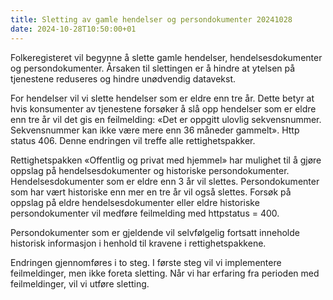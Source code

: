 ```yaml
---
title: Sletting av gamle hendelser og persondokumenter 20241028
date: 2024-10-28T10:50:00+01
---
```


Folkeregisteret vil begynne å slette gamle hendelser, hendelsesdokumenter og persondokumenter. Årsaken til slettingen er å hindre at ytelsen på tjenestene reduseres og hindre unødvendig datavekst. 

For hendelser vil vi slette hendelser som er eldre enn tre år. Dette betyr at hvis konsumenter av tjenestene forsøker å slå opp hendelser som er eldre enn tre år vil det gis en feilmelding: 
«Det er oppgitt ulovlig sekvensnummer. Sekvensnummer kan ikke være mere enn 36 måneder gammelt». Http status 406.  Denne endringen vil treffe alle rettighetspakker. 

Rettighetspakken «Offentlig og privat med hjemmel» har mulighet til å gjøre oppslag på hendelsesdokumenter og historiske persondokumenter. Hendelsesdokumenter som er eldre enn 3 år vil slettes. Persondokumenter som har vært historiske enn mer en tre år vil også slettes. Forsøk på oppslag på eldre hendelsesdokumenter eller eldre historiske persondokumenter vil medføre feilmelding med httpstatus = 400. 

Persondokumenter som er gjeldende vil selvfølgelig fortsatt inneholde historisk informasjon i henhold til kravene i rettighetspakkene. 

Endringen gjennomføres i to steg. I første steg vil vi implementere feilmeldinger, men ikke foreta sletting. Når vi har erfaring fra perioden med feilmeldinger, vil vi utføre sletting.  
